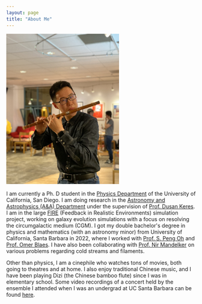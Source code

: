 ```yaml
---
layout: page
title: "About Me"
---
```

<img src="https://github.com/y-samuel-lu/y-samuel-lu.github.io/blob/08d09531d97d62ec914db6e71918ef15256e160e/Images/IMG_1207.JPG?raw=true" width="300"> 

I am currently a Ph. D student in the [Physics Department](https://physics.ucsd.edu) of the University of California, San Diego. I am doing research in the [Astronomy and Astrophysics (A&A) Department](https://astro.ucsd.edu) under the supervision of [Prof. Dusan Keres](https://cass.ucsd.edu/index.php/faculty:Dkeres). I am in the large [FIRE](https://fire.northwestern.edu) (Feedback in Realistic Environments) simulation project, working on galaxy evolution simulations with a focus on resolving the circumgalactic medium (CGM). I got my double bachelor's degree in physics and mathematics (with an astronomy minor) from University of California, Santa Barbara in 2022, where I worked with [Prof. S. Peng Oh](https://www.physics.ucsb.edu/people/s-peng-oh) and [Prof. Omer Blaes](https://www.physics.ucsb.edu/people/omer-blaes). I have also been collaborating with [Prof. Nir Mandelker](https://www.nirmandelker.com/research) on various problems regarding cold streams and filaments.

Other than physics, I am a cinephile who watches tons of movies, both going to theatres and at home. I also enjoy traditional Chinese music, and I have been playing Dizi (the Chinese bamboo flute) since I was in elementary school. Some video recordings of a concert held by the ensemble I attended when I was an undergrad at UC Santa Barbara can be found [here](https://www.youtube.com/watch?v=WJVN7N-xiM4&list=PLhcVyqe7ECtu_dCO77XwKEoSWWxtd8VIY).

